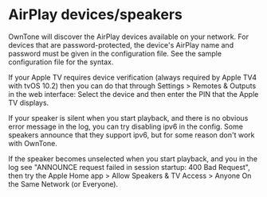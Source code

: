 # AirPlay devices/speakers

OwnTone will discover the AirPlay devices available on your network. For
devices that are password-protected, the device's AirPlay name and password
must be given in the configuration file. See the sample configuration file
for the syntax.

If your Apple TV requires device verification (always required by Apple TV4 with
tvOS 10.2) then you can do that through Settings > Remotes & Outputs in the web
interface: Select the device and then enter the PIN that the Apple TV displays.

If your speaker is silent when you start playback, and there is no obvious error
message in the log, you can try disabling ipv6 in the config. Some speakers
announce that they support ipv6, but for some reason don't work with OwnTone.

If the speaker becomes unselected when you start playback, and you in the log
see "ANNOUNCE request failed in session startup: 400 Bad Request", then try
the Apple Home app > Allow Speakers & TV Access > Anyone On the Same Network
(or Everyone).
